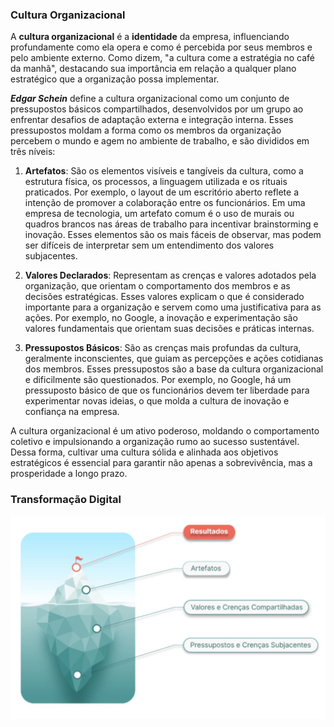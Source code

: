### Cultura Organizacional 

A **cultura organizacional** é a **identidade** da empresa, influenciando profundamente como ela opera e como é percebida por seus membros e pelo ambiente externo. Como dizem, "a cultura come a estratégia no café da manhã", destacando sua importância em relação a qualquer plano estratégico que a organização possa implementar.

***Edgar Schein*** define a cultura organizacional como um conjunto de pressupostos básicos compartilhados, desenvolvidos por um grupo ao enfrentar desafios de adaptação externa e integração interna. Esses pressupostos moldam a forma como os membros da organização percebem o mundo e agem no ambiente de trabalho, e são divididos em três níveis:

1. **Artefatos**: São os elementos visíveis e tangíveis da cultura, como a estrutura física, os processos, a linguagem utilizada e os rituais praticados. Por exemplo, o layout de um escritório aberto reflete a intenção de promover a colaboração entre os funcionários. Em uma empresa de tecnologia, um artefato comum é o uso de murais ou quadros brancos nas áreas de trabalho para incentivar brainstorming e inovação. Esses elementos são os mais fáceis de observar, mas podem ser difíceis de interpretar sem um entendimento dos valores subjacentes.

2. **Valores Declarados**: Representam as crenças e valores adotados pela organização, que orientam o comportamento dos membros e as decisões estratégicas. Esses valores explicam o que é considerado importante para a organização e servem como uma justificativa para as ações. Por exemplo, no Google, a inovação e experimentação são valores fundamentais que orientam suas decisões e práticas internas.

3. **Pressupostos Básicos**: São as crenças mais profundas da cultura, geralmente inconscientes, que guiam as percepções e ações cotidianas dos membros. Esses pressupostos são a base da cultura organizacional e dificilmente são questionados. Por exemplo, no Google, há um pressuposto básico de que os funcionários devem ter liberdade para experimentar novas ideias, o que molda a cultura de inovação e confiança na empresa.

A cultura organizacional é um ativo poderoso, moldando o comportamento coletivo e impulsionando a organização rumo ao sucesso sustentável. Dessa forma, cultivar uma cultura sólida e alinhada aos objetivos estratégicos é essencial para garantir não apenas a sobrevivência, mas a prosperidade a longo prazo.


### Transformação Digital



![Imagem carregada](https://raw.githubusercontent.com/rafaelzorzetti/digitalmaturity-organizationalculture/main/views/modeloculturaorganizacional.jpg)